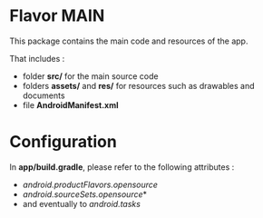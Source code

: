 # Flavor MAIN
This package contains the main code and resources of the app.

That includes :
- folder **src/** for the main source code
- folders **assets/** and **res/** for resources such as drawables and documents
- file **AndroidManifest.xml**

# Configuration
In **app/build.gradle**, please refer to the following attributes :
  - *android.productFlavors.opensource*
  - *android.sourceSets.opensource**
  - and eventually to *android.tasks*